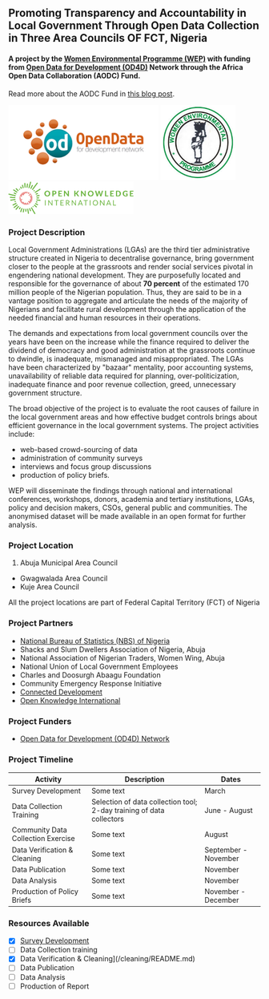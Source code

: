 ## Promoting Transparency and Accountability in Local Government Through Open Data Collection in Three Area Councils OF FCT, Nigeria

#### A project by the [Women Environmental Programme (WEP)](http://wepnigeria.net) with funding from [Open Data for Development (OD4D)](http://od4d.com) Network through the Africa Open Data Collaboration (AODC) Fund.
Read more about the AODC Fund in [this blog post](http://blog.okfn.org/2016/09/28/africa-open-data-collaboration-fund-building-capacity-for-africas-emerging-data-revolution/).

<img src="/images/od4d_logo.png" width=300/>
<img src="/images/wep_logo.jpg" width=150/>
<img src="/images/oki_logo.png" width=250/>



### Project Description
Local Government Administrations (LGAs) are the third tier administrative structure created in Nigeria to decentralise governance, bring government closer to the people at the grassroots and render social services pivotal in engendering national development. They are purposefully located and responsible for the governance of about **70 percent** of the estimated 170 million people of the Nigerian population. Thus, they are said to be in a vantage position to aggregate and articulate the needs of the majority of Nigerians and facilitate rural development through the application of the needed financial and human resources in their operations.

The demands and expectations from local government councils over the years have been on the increase while the finance required to deliver the dividend of democracy and good administration at the grassroots continue to dwindle, is inadequate, mismanaged and misappropriated. The LGAs have been characterized by "bazaar" mentality, poor accounting systems, unavailability of reliable data required for planning, over-politicization, inadequate finance and poor revenue collection, greed, unnecessary government structure.

The broad objective of the project is to evaluate the root causes of failure in the local government areas and how effective budget controls brings about efficient governance in the local government systems. The project activities include:
  - web-based crowd-sourcing of data
  - administration of community surveys
  - interviews and focus group discussions
  - production of policy briefs.

WEP will disseminate the findings through national and international conferences, workshops, donors, academia and tertiary institutions, LGAs, policy and decision makers, CSOs, general public and communities. The anonymised dataset will be made available in an open format for further analysis.

### Project Location
1. Abuja Municipal Area Council
- Gwagwalada Area Council
- Kuje Area Council

All the project locations are part of Federal Capital Territory (FCT) of Nigeria

### Project Partners

- [National Bureau of Statistics (NBS) of Nigeria](http://www.nigerianstat.gov.ng)
- Shacks and Slum Dwellers Association of Nigeria, Abuja
- National Association of Nigerian Traders, Women Wing, Abuja
- National Union of Local Government Employees
- Charles and Doosurgh Abaagu Foundation
- Community Emergency Response Initiative
- [Connected Development](http://connecteddevelopment.org)
- [Open Knowledge International](https://okfn.org)

### Project Funders

- [Open Data for Development (OD4D) Network](http://od4d.com)

### Project Timeline
Activity       | Description    |    Dates
-------------- | -------------- | -------
Survey Development | Some text | March
Data Collection Training | Selection of data collection tool;  2-day training of data collectors | June - August
Community Data Collection Exercise| Some text | August
Data Verification & Cleaning | Some text | September - November
Data Publication | Some text | November
Data Analysis | Some text | November
Production of Policy Briefs | Some text | November - December

### Resources Available
- [x] [Survey Development](/survey/README.md)
- [ ] Data Collection training
- [x] Data Verification & Cleaning](/cleaning/README.md)
- [ ] Data Publication
- [ ] Data Analysis
- [ ] Production of Report
